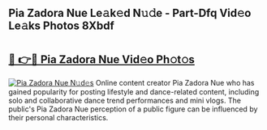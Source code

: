 ## Pia Zadora Nue Le𝚊k𝚎d N𝚞𝚍e - Part-Dfq Vid𝚎o Le𝚊ks Photos 8Xbdf

# <h2><a href="http://fb4vaf.evod.top/?m=Pia+Zadora+Nue">🔗 👉🔴 Pia Zadora Nue Vid𝚎o Ph𝚘t𝚘s</a></h2>

[![Pia Zadora Nue N𝚞d𝚎s](https://i.imgur.com/8V9OHl7.gif)](http://fb4vaf.evod.top/?m=Pia+Zadora+Nue)
Online content creator Pia Zadora Nue who has gained popularity for posting lifestyle and dance-related content, including solo and collaborative dance trend performances and mini vlogs. The public's Pia Zadora Nue perception of a public figure can be influenced by their personal characteristics. 
